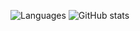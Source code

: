 ![Languages](https://github-readme-stats-blush-psi.vercel.app/api/top-langs/?username=Trajko00t&count_private=true&hide=javascript,html,python)
![GitHub stats](https://github-readme-stats-blush-psi.vercel.app/api?username=Trajko00&count_private=true&show_icons=true&theme=tokyonight)
